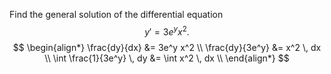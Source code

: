 Find the general solution of the differential equation $$y' = 3e^y x^2.$$
$$
\begin{align*}
\frac{dy}{dx} &= 3e^y x^2 \\
\frac{dy}{3e^y} &= x^2 \, dx \\
\int \frac{1}{3e^y} \, dy &= \int x^2 \, dx \\
\end{align*}
$$